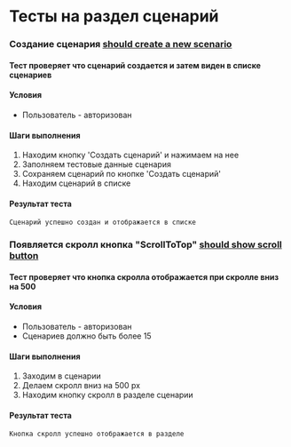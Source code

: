 # Тесты на раздел сценарий


### Создание сценария [should create a new scenario](../cypres/e2e/scenario.cy.ts)
#### Тест проверяет что сценарий создается и затем виден в списке сценариев

#### Условия
- Пользователь - авторизован

#### Шаги выполнения
1. Находим кнопку 'Создать сценарий' и нажимаем на нее
2. Заполняем тестовые данные сценария
3. Сохраняем сценарий по кнопке 'Создать сценарий'
4. Находим сценарий в списке

#### Результат теста
```
Сценарий успешно создан и отображается в списке
```

### Появляется скролл кнопка "ScrollToTop" [should show scroll button](../cypres/e2e/scenario.cy.ts)
#### Тест проверяет что кнопка скролла отображается при скролле вниз на 500

#### Условия
- Пользователь - авторизован
- Сценариев должно быть более 15

#### Шаги выполнения
1. Заходим в сценарии
2. Делаем скролл вниз на 500 px
3. Находим кнопку скролл в разделе сценарии

#### Результат теста
```
Кнопка скролл успешно отображается в разделе
```



